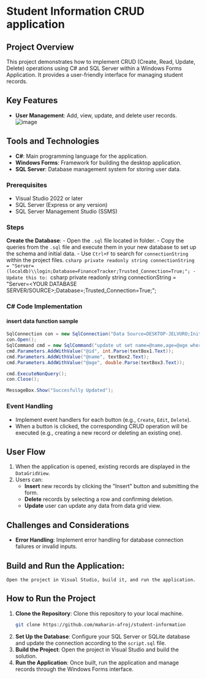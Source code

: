 
# Student Information CRUD application

## Project Overview
This project demonstrates how to implement CRUD (Create, Read, Update, Delete) operations using C# and SQL Server within a Windows Forms Application. It provides a user-friendly interface for managing student records.

## Key Features
- **User Management**: Add, view, update, and delete user records.
![image](https://github.com/user-attachments/assets/6c19fa54-e979-453c-941d-b030426ed7d8)

## Tools and Technologies
- **C#**: Main programming language for the application.
- **Windows Forms**: Framework for building the desktop application.
- **SQL Server**: Database management system for storing user data.

### Prerequisites

- Visual Studio 2022 or later
- SQL Server (Express or any version)
- SQL Server Management Studio (SSMS)

### Steps
**Create the Database**:
    - Open the `.sql` file located in folder.
    - Copy the queries from the `.sql` file and execute them in your new database to set up the schema and initial data.
    - Use `Ctrl+F` to search for `connectionString` within the project files.
        ```csharp
        private readonly string connectionString = "Server=(localdb)\\login;Database=FinanceTracker;Trusted_Connection=True;";
    - Update this to:
        ```csharp
        private readonly string connectionString = "Server=<YOUR DATABASE SERVER/SOURCE>;Database=<DATABASENAME>;Trusted_Connection=True;";
### C# Code Implementation
#### insert data function sample
```csharp
SqlConnection con = new SqlConnection("Data Source=DESKTOP-JELVURO;Initial Catalog=CRUD_OPERATION;Integrated Security=True");
con.Open();
SqlCommand cmd = new SqlCommand("update ut set name=@name,age=@age where id=@id", con);
cmd.Parameters.AddWithValue("@id", int.Parse(textBox1.Text));
cmd.Parameters.AddWithValue("@name", textBox2.Text);
cmd.Parameters.AddWithValue("@age", double.Parse(textBox3.Text));

cmd.ExecuteNonQuery();
con.Close();

MessageBox.Show("Succesfully Updated");
```
### Event Handling
- Implement event handlers for each button (e.g., `Create`, `Edit`, `Delete`).
- When a button is clicked, the corresponding CRUD operation will be executed (e.g., creating a new record or deleting an existing one).

## User Flow
1. When the application is opened, existing records are displayed in the `DataGridView`.
2. Users can:
   - **Insert** new records by clicking the "Insert" button and submitting the form.
   - **Delete** records by selecting a row and confirming deletion.
   - **Update** user can update any data from data grid view.

## Challenges and Considerations
- **Error Handling**: Implement error handling for database connection failures or invalid inputs.

## **Build and Run the Application**:
    Open the project in Visual Studio, build it, and run the application.

## How to Run the Project
1. **Clone the Repository**: Clone this repository to your local machine.
   ```bash
   git clone https://github.com/maharin-afroj/student-information
   ```
2. **Set Up the Database**: Configure your SQL Server or SQLite database and update the connection according to the `script.sql` file.
3. **Build the Project**: Open the project in Visual Studio and build the solution.
4. **Run the Application**: Once built, run the application and manage records through the Windows Forms interface.
